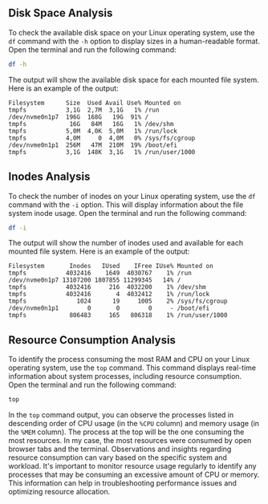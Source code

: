 ## Disk Space Analysis

To check the available disk space on your Linux operating system, use the `df` command with the `-h` option to display sizes in a human-readable format. Open the terminal and run the following command:

```bash
df -h
```

The output will show the available disk space for each mounted file system. Here is an example of the output:

```
Filesystem      Size  Used Avail Use% Mounted on
tmpfs           3,1G  2,7M  3,1G   1% /run
/dev/nvme0n1p7  196G  168G   19G  91% /
tmpfs            16G   84M   16G   1% /dev/shm
tmpfs           5,0M  4,0K  5,0M   1% /run/lock
tmpfs           4,0M     0  4,0M   0% /sys/fs/cgroup
/dev/nvme0n1p1  256M   47M  210M  19% /boot/efi
tmpfs           3,1G  148K  3,1G   1% /run/user/1000
```

## Inodes Analysis

To check the number of inodes on your Linux operating system, use the `df` command with the `-i` option. This will display information about the file system inode usage. Open the terminal and run the following command:

```bash
df -i
```

The output will show the number of inodes used and available for each mounted file system. Here is an example of the output:

```
Filesystem       Inodes   IUsed    IFree IUse% Mounted on
tmpfs           4032416    1649  4030767    1% /run
/dev/nvme0n1p7 13107200 1807855 11299345   14% /
tmpfs           4032416     216  4032200    1% /dev/shm
tmpfs           4032416       4  4032412    1% /run/lock
tmpfs              1024      19     1005    2% /sys/fs/cgroup
/dev/nvme0n1p1        0       0        0     - /boot/efi
tmpfs            806483     165   806318    1% /run/user/1000
```

## Resource Consumption Analysis

To identify the process consuming the most RAM and CPU on your Linux operating system, use the `top` command. This command displays real-time information about system processes, including resource consumption. Open the terminal and run the following command:

```bash
top
```

In the `top` command output, you can observe the processes listed in descending order of CPU usage (in the `%CPU` column) and memory usage (in the `%MEM` column). The process at the top will be the one consuming the most resources.
In my case, the most resources were consumed by open browser tabs and the terminal.
Observations and insights regarding resource consumption can vary based on the specific system and workload. It's important to monitor resource usage regularly to identify any processes that may be consuming an excessive amount of CPU or memory. This information can help in troubleshooting performance issues and optimizing resource allocation.